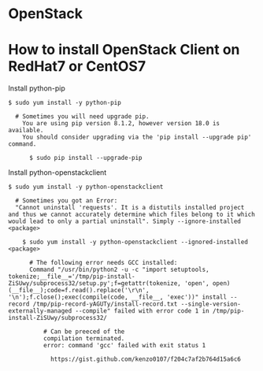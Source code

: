 # OpenStack

# How to install OpenStack Client on RedHat7 or CentOS7 
  
  Install python-pip
      
    $ sudo yum install -y python-pip
      
      # Sometimes you will need upgrade pip. 
        You are using pip version 8.1.2, however version 18.0 is available.
        You should consider upgrading via the 'pip install --upgrade pip' command.
          
          $ sudo pip install --upgrade-pip
  
  Install python-openstackclient
    
    $ sudo yum install -y python-openstackclient
    
      # Sometimes you got an Error:
      "Cannot uninstall 'requests'. It is a distutils installed project and thus we cannot accurately determine which files belong to it which would lead to only a partial uninstall". Simply --ignore-installed <package>
    
        $ sudo yum install -y python-openstackclient --ignored-installed <package>
   
          # The following error needs GCC installed: 
          Command "/usr/bin/python2 -u -c "import setuptools, tokenize;__file__='/tmp/pip-install-ZiSUwy/subprocess32/setup.py';f=getattr(tokenize, 'open', open)(__file__);code=f.read().replace('\r\n', '\n');f.close();exec(compile(code, __file__, 'exec'))" install --record /tmp/pip-record-yAGUTy/install-record.txt --single-version-externally-managed --compile" failed with error code 1 in /tmp/pip-install-ZiSUwy/subprocess32/
              
              # Can be preeced of the 
              compilation terminated.
              error: command 'gcc' failed with exit status 1
              
                https://gist.github.com/kenzo0107/f204c7af2b764d15a6c6
                
              
              
              
              
